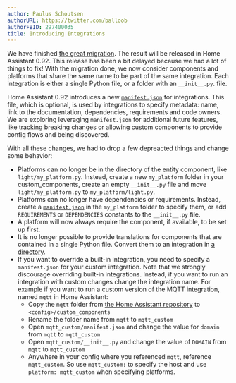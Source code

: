 ```yaml
---
author: Paulus Schoutsen
authorURL: https://twitter.com/balloob
authorFBID: 297400035
title: Introducing Integrations
---
```


We have finished [the great migration](/blog/2019/02/19/the-great-migration.html). The result will be released in Home Assistant 0.92. This release has been a bit delayed because we had a lot of things to fix! With the migration done, we now consider components and platforms that share the same name to be part of the same integration. Each integration is either a single Python file, or a folder with an `__init__.py`. file.

Home Assistant 0.92 introduces a new [`manifest.json`](/docs/en/creating_integration_file_structure.html) for integrations. This file, which is optional, is used by integrations to specify metadata: name, link to the documentation, dependencies, requirements and code owners. We are exploring leveraging `manifest.json` for additional future features, like tracking breaking changes or allowing custom components to provide config flows and being discovered.

With all these changes, we had to drop a few depreacted things and change some behavior:

 - Platforms can no longer be in the directory of the entity component, like `light/my_platform.py`. Instead, create a new `my_platform` folder in your custom_components, create an empty `__init__.py` file and move `light/my_platform.py` to `my_platform/light.py`.
 - Platforms can no longer have dependencies or requirements. Instead, create a [`manifest.json`](/docs/en/creating_integration_file_structure.html) in the `my_platform` folder to specify them, or add `REQUIREMENTS` or `DEPENDENCIES` constants to the `__init__.py` file.
 - A platform will now always require the component, if available, to be set up first.
 - It is no longer possible to provide translations for components that are contained in a single Python file. Convert them to an integration in [a directory](/docs/en/creating_integration_file_structure.html).
 - If you want to override a built-in integration, you need to specify a `manifest.json` for your custom integration. Note that we strongly discourage overriding built-in integrations. Instead, if you want to run an integration with custom changes change the integration name. For example if you want to run a custom version of the MQTT integration, named `mqtt` in Home Assistant:
    - Copy the `mqtt` folder from [the Home Assistant repository](https://github.com/home-assistant/home-assistant/tree/dev/homeassistant/components) to `<config>/custom_components`
    - Rename the folder name from `mqtt` to `mqtt_custom`
    - Open `mqtt_custom/manifest.json` and change the value for `domain` from `mqtt` to `mqtt_custom`
    - Open `mqtt_custom/__init__.py` and change the value of `DOMAIN` from `mqtt` to `mqtt_custom`
    - Anywhere in your config where you referenced `mqtt`, reference `mqtt_custom`. So use `mqtt_custom:` to specify the host and use `platform: mqtt_custom` when specifying platforms.
